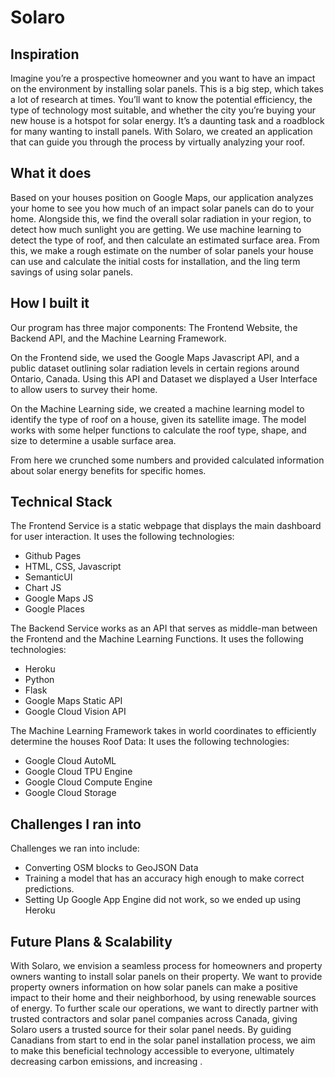 # Solaro

## Inspiration
Imagine you’re a prospective homeowner and you want to have an impact on the environment by installing solar panels. This is a big step, which takes a lot of research at times. You’ll want to know the potential efficiency, the type of technology most suitable, and whether the city you’re buying your new house is a hotspot for solar energy. It’s a daunting task and a roadblock for many wanting to install panels. With Solaro, we created an application that can guide you through the process by virtually analyzing your roof.

## What it does
Based on your houses position on Google Maps, our application analyzes your home to see you how much of an impact solar panels can do to your home. Alongside this, we find the overall solar radiation in your region, to detect how much sunlight you are getting. We use machine learning to detect the type of roof, and then calculate an estimated surface area. From this, we make a rough estimate on the number of solar panels your house can use and calculate the initial costs for installation, and the ling term savings of using solar panels.


## How I built it
Our program has three major components: The Frontend Website, the Backend API, and the Machine Learning Framework.

On the Frontend side, we used the Google Maps Javascript API, and a public dataset outlining solar radiation levels in certain regions around Ontario, Canada. Using this API and Dataset we displayed a User Interface to allow users to survey their home.


On the Machine Learning side, we created a machine learning model to identify the type of roof on a house, given its satellite image. The model works with some helper functions to calculate the roof type, shape, and size to determine a usable surface area.


From here we crunched some numbers and provided calculated information about solar energy benefits for specific homes.



## Technical Stack
 The Frontend Service is a static webpage that displays the main dashboard for user interaction. It uses the following technologies:
* Github Pages
* HTML, CSS, Javascript
* SemanticUI
* Chart JS
* Google Maps JS
* Google Places

The Backend Service works as an API that serves as middle-man between the Frontend and the Machine Learning Functions. It uses the following technologies:
* Heroku
* Python
* Flask
* Google Maps Static API
* Google Cloud Vision API


The Machine Learning Framework takes in world coordinates to efficiently determine the houses Roof Data: It uses the following technologies:
* Google Cloud AutoML
* Google Cloud TPU Engine
* Google Cloud Compute Engine
* Google Cloud Storage


## Challenges I ran into
Challenges we ran into include:
* Converting OSM blocks to GeoJSON Data
* Training a model that has an accuracy high enough to make correct predictions.
* Setting Up Google App Engine did not work, so we ended up using Heroku

## Future Plans & Scalability
With Solaro, we envision a seamless process for homeowners and property owners wanting to install solar panels on their property. We want to provide property owners information on how solar panels can make a positive impact to their home and their neighborhood, by using renewable sources of energy. To further scale our operations, we want to directly partner with trusted contractors and solar panel companies across Canada, giving Solaro users a trusted source for their solar panel needs. By guiding Canadians from start to end in the solar panel installation process, we aim to make this beneficial technology accessible to everyone, ultimately decreasing carbon emissions, and increasing .
